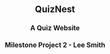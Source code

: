 <h1 align="center">QuizNest</h1>

<h2 align="center"> A Quiz Website</h2>

<h2 align="center">Milestone Project 2 - Lee Smith</h2>